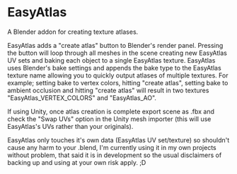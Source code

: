 # EasyAtlas
A Blender addon for creating texture atlases.

EasyAtlas adds a "create atlas" button to Blender's render panel. Pressing the button will loop through all meshes in the scene creating new EasyAtlas UV sets and baking each object to a single EasyAtlas texture. EasyAtlas uses Blender's bake settings and appends the bake type to the EasyAtlas texture name allowing you to quickly output atlases of multiple textures. For example; setting bake to vertex colors, hitting "create atlas", setting bake to ambient occlusion and hitting "create atlas" will result in two textures "EasyAtlas_VERTEX_COLORS" and "EasyAtlas_AO".

If using Unity, once atlas creation is complete export scene as .fbx and check the "Swap UVs" option in the Unity mesh importer (this will use EasyAtlas's UVs rather than your originals).

EasyAtlas only touches it's own data (EasyAtlas UV set/texture) so shouldn't cause any harm to your .blend, I'm currently using it in my own projects without problem, that said it is in development so the usual disclaimers of backing up and using at your own risk apply. ;D

